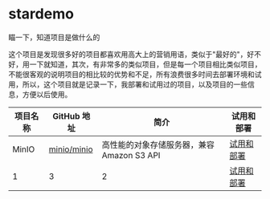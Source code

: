# stardemo
瞄一下，知道项目是做什么的

这个项目是发现很多好的项目都喜欢用高大上的营销用语，类似于"最好的"，好不好，用一下就知道，其次，有非常多的类似项目，但是每一个项目相比类似项目，不能很客观的说明项目的相比较的优势和不足，所有浪费很多时间去部署环境和试用，所以，这个项目就是记录一下，我部署和试用过的项目，以及项目的一些信息，方便以后使用。

| 项目名称 | GitHub 地址 | 简介 | 试用和部署 |
|---------|------------|------|----------|
| MinIO | [minio/minio](https://github.com/minio/minio) | 高性能的对象存储服务器，兼容 Amazon S3 API | [试用和部署](projects/minio/README.md) |
|     1   |       3     |    2  | [试用和部署](projects/demo1/README.md) |
